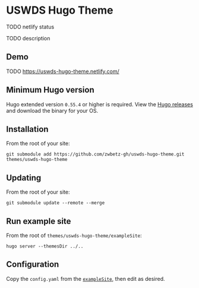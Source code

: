 # USWDS Hugo Theme

TODO netlify status 

TODO description

## Demo

TODO https://uswds-hugo-theme.netlify.com/

## Minimum Hugo version

Hugo extended version `0.55.4` or higher is required. View the [Hugo releases](https://github.com/gohugoio/hugo/releases) and download the binary for your OS.

## Installation

From the root of your site:

```
git submodule add https://github.com/zwbetz-gh/uswds-hugo-theme.git themes/uswds-hugo-theme
```

## Updating

From the root of your site:

```
git submodule update --remote --merge
```

## Run example site

From the root of `themes/uswds-hugo-theme/exampleSite`:

```
hugo server --themesDir ../..
```

## Configuration

Copy the `config.yaml` from the [`exampleSite`](https://github.com/zwbetz-gh/uswds-hugo-theme/tree/master/exampleSite), then edit as desired. 

